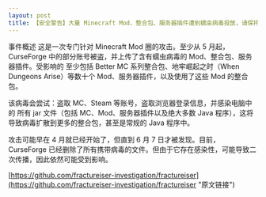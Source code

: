 ```yaml
---
layout: post
title: 【安全警告】大量 Minecraft Mod、整合包、服务器插件遭到蠕虫病毒投放，请保持警惕！
---
```

事件概述
这是一次专门针对 Minecraft Mod 圈的攻击。至少从 5 月起，CurseForge 中的部分账号被盗，并上传了含有蠕虫病毒的 Mod、整合包、服务器插件。受影响的 至少包括 Better MC 系列整合包、地牢崛起之时（When Dungeons Arise）等数十个 Mod、服务器插件，以及使用了这些 Mod 的整合包。

该病毒会尝试：盗取 MC、Steam 等账号，盗取浏览器登录信息，并感染电脑中的 所有 jar 文件（包括 MC、Mod、服务器插件以及绝大多数 Java 程序），这将导致病毒扩散到更多的整合包，甚至是常规的 Java 程序中。

攻击可能早在 4 月就已经开始了，但直到 6 月 7 日才被发现。目前，CurseForge 已经删除了所有携带病毒的文件。但由于它存在感染性，可能导致二次传播，因此依然可能受到影响。

[https://github.com/fractureiser-investigation/fractureiser](https://github.com/fractureiser-investigation/fractureiser "原文链接")
